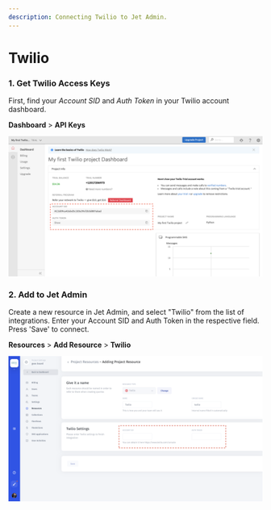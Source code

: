 ```yaml
---
description: Connecting Twilio to Jet Admin.
---
```


# Twilio

### 1. Get Twilio Access Keys

First, find your _Account SID_ and _Auth Token_ in your Twilio account dashboard. 

**Dashboard** &gt; **API Keys**

![](../../.gitbook/assets/screen-shot-2020-02-11-at-1.20.20-pm.png)

### 2. Add to **Jet Admin**

Create a new resource in Jet Admin, and select "Twilio" from the list of integrations. Enter your Account SID and Auth Token in the respective field. Press 'Save' to connect.

**Resources** &gt; **Add Resource** &gt; **Twilio**

![](../../.gitbook/assets/screen-shot-2020-03-04-at-1.11.52-am.png)

